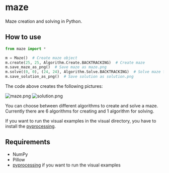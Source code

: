 # maze
Maze creation and solving in Python.

## How to use
```python
from maze import *

m = Maze()  # Create maze object
m.create(25, 25, Algorithm.Create.BACKTRACKING)  # Create maze
m.save_maze_as_png()  # Save maze as maze.png
m.solve((0, 0), (24, 24), Algorithm.Solve.BACKTRACKING)  # Solve maze from top left to bottom right
m.save_solution_as_png()  # Save solution as solution.png
```
The code above creates the following pictures:

![maze.png](https://raw.githubusercontent.com/jsmolka/maze/master/example/maze.png) ![solution.png](https://raw.githubusercontent.com/jsmolka/maze/master/example/solution.png)

You can choose between different algorithms to create and solve a maze. Currently there are 6 algorithms for creating and 1 algorithm for solving.

If you want to run the visual examples in the visual directory, you have to install the [pyprocessing](https://github.com/jsmolka/pyprocessing).

## Requirements
- NumPy
- Pillow
- [pyprocessing](https://github.com/jsmolka/pyprocessing) if you want to run the visual examples